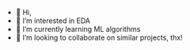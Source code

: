 - 👋 Hi, 
- 👀 I’m interested in EDA
- 🌱 I’m currently learning ML algorithms
- 💞️ I’m looking to collaborate on similar projects, thx!


<!---
ormigi/ormigi is a ✨ special ✨ repository because its `README.md` (this file) appears on your GitHub profile.
You can click the Preview link to take a look at your changes.
--->
